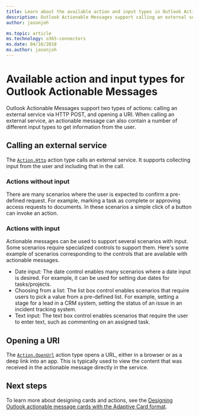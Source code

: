 ```yaml
---
title: Learn about the available action and input types in Outlook Actionable Messages | Microsoft Docs
description: Outlook Actionable Messages support calling an external service with optional user input and opening a URI. Learn more about the available types.
author: jasonjoh

ms.topic: article
ms.technology: o365-connectors
ms.date: 04/16/2018
ms.author: jasonjoh
---
```

# Available action and input types for Outlook Actionable Messages

Outlook Actionable Messages support two types of actions: calling an external service via HTTP POST, and opening a URI. When calling an external service, an actionable message can also contain a number of different input types to get information from the user.

## Calling an external service

The [`Action.Http`](adaptive-card-reference.md#actionhttp) action type calls an external service. It supports collecting input from the user and including that in the call.

### Actions without input

There are many scenarios where the user is expected to confirm a pre-defined request. For example, marking a task as complete or approving access requests to documents. In these scenarios a simple click of a button can invoke an action.

### Actions with input

Actionable messages can be used to support several scenarios with input. Some scenarios require specialized controls to support them. Here's some example of scenarios corresponding to the controls that are available with actionable messages.

- Date input: The date control enables many scenarios where a date input is desired. For example, it can be used for setting due dates for tasks/projects.
- Choosing from a list: The list box control enables scenarios that require users to pick a value from a pre-defined list. For example, setting a stage for a lead in a CRM system, setting the status of an issue in an incident tracking system.
- Text input: The text box control enables scenarios that require the user to enter text, such as commenting on an assigned task.

## Opening a URI

The [`Action.OpenUrl`](/adaptive-cards/create/cardschema.md#schema-action.openurl) action type opens a URL, either in a browser or as a deep link into an app. This is typically used to view the content that was received in the actionable message directly in the service.

## Next steps

To learn more about designing cards and actions, see the [Designing Outlook actionable message cards with the Adaptive Card format](adaptive-card-reference.md).